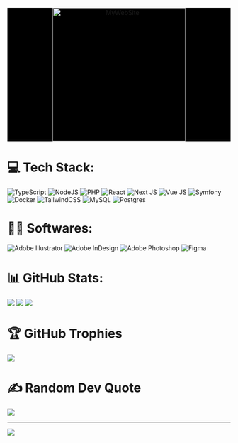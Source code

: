 <p align="center" width="100%" style="background-color: black;">
  <a href="https://www.pierre-marquet.fr/">
    <img src="https://www.pierre-marquet.fr/_next/static/media/whiteLogo.cdc2df7d.svg" alt="MyWebSite" height="300" />
  </a>
</p>

# 💻 Tech Stack:
![TypeScript](https://img.shields.io/badge/TypeScript-3178C6?style=for-the-badge&logo=typescript&logoColor=white)
![NodeJS](https://img.shields.io/badge/node.js-6DA55F?style=for-the-badge&logo=node.js&logoColor=white)
![PHP](https://img.shields.io/badge/php-%23777BB4.svg?style=for-the-badge&logo=php&logoColor=white)
![React](https://img.shields.io/badge/react-%2320232a.svg?style=for-the-badge&logo=react&logoColor=%2361DAFB)
![Next JS](https://img.shields.io/badge/Next-black?style=for-the-badge&logo=next.js&logoColor=white)
![Vue JS](https://img.shields.io/badge/Vue.js-35495E?style=for-the-badge&logo=vuedotjs&logoColor=4FC08D)
![Symfony](https://img.shields.io/badge/symfony-%23000000.svg?style=for-the-badge&logo=symfony&logoColor=white)
![Docker](https://img.shields.io/badge/docker-%230db7ed.svg?style=for-the-badge&logo=docker&logoColor=white)
![TailwindCSS](https://img.shields.io/badge/tailwindcss-%2338B2AC.svg?style=for-the-badge&logo=tailwind-css&logoColor=white)
![MySQL](https://img.shields.io/badge/mysql-%2300f.svg?style=for-the-badge&logo=mysql&logoColor=white)
![Postgres](https://img.shields.io/badge/postgres-%23316192.svg?style=for-the-badge&logo=postgresql&logoColor=white)

# 🧑‍💻 Softwares:
![Adobe Illustrator](https://img.shields.io/badge/adobeillustrator-%23FF9A00.svg?style=for-the-badge&logo=adobeillustrator&logoColor=white)
![Adobe InDesign](https://img.shields.io/badge/Adobe%20InDesign-49021F?style=for-the-badge&logo=adobeindesign&logoColor=white)
![Adobe Photoshop](https://img.shields.io/badge/adobephotoshop-%2331A8FF.svg?style=for-the-badge&logo=adobephotoshop&logoColor=white) 
![Figma](https://img.shields.io/badge/figma-%23F24E1E.svg?style=for-the-badge&logo=figma&logoColor=white)

# 📊 GitHub Stats:
![](https://github-readme-stats.vercel.app/api?username=SokouPM&theme=tokyonight&hide_border=false&include_all_commits=true&count_private=true)
![](https://github-readme-stats.vercel.app/api/top-langs/?username=SokouPM&theme=tokyonight&hide_border=false&include_all_commits=true&count_private=true&layout=compact)
![](https://github-readme-streak-stats.herokuapp.com/?user=SokouPM&theme=tokyonight&hide_border=false)

# 🏆 GitHub Trophies
![](https://github-profile-trophy.vercel.app/?username=SokouPM&theme=radical&no-frame=false&no-bg=false&margin-w=4)

# ✍️ Random Dev Quote
![](https://quotes-github-readme.vercel.app/api?type=vetical&theme=tokyonight)

---
[![](https://visitcount.itsvg.in/api?id=SokouPM&icon=0&color=0)](https://visitcount.itsvg.in)
